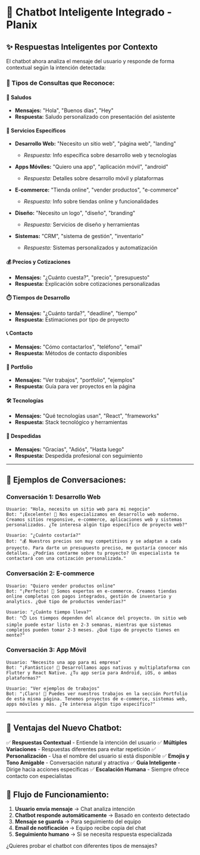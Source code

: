 # 🤖 Chatbot Inteligente Integrado - Planix

## **✨ Respuestas Inteligentes por Contexto**

El chatbot ahora analiza el mensaje del usuario y responde de forma contextual según la intención detectada:

### **🎯 Tipos de Consultas que Reconoce:**

#### **👋 Saludos**
- **Mensajes:** "Hola", "Buenos días", "Hey"
- **Respuesta:** Saludo personalizado con presentación del asistente

#### **🚀 Servicios Específicos**
- **Desarrollo Web:** "Necesito un sitio web", "página web", "landing"
  - *Respuesta:* Info específica sobre desarrollo web y tecnologías
  
- **Apps Móviles:** "Quiero una app", "aplicación móvil", "android"
  - *Respuesta:* Detalles sobre desarrollo móvil y plataformas
  
- **E-commerce:** "Tienda online", "vender productos", "e-commerce"
  - *Respuesta:* Info sobre tiendas online y funcionalidades
  
- **Diseño:** "Necesito un logo", "diseño", "branding"
  - *Respuesta:* Servicios de diseño y herramientas
  
- **Sistemas:** "CRM", "sistema de gestión", "inventario"
  - *Respuesta:* Sistemas personalizados y automatización

#### **💰 Precios y Cotizaciones**
- **Mensajes:** "¿Cuánto cuesta?", "precio", "presupuesto"
- **Respuesta:** Explicación sobre cotizaciones personalizadas

#### **⏱️ Tiempos de Desarrollo**
- **Mensajes:** "¿Cuánto tarda?", "deadline", "tiempo"
- **Respuesta:** Estimaciones por tipo de proyecto

#### **📞 Contacto**
- **Mensajes:** "Cómo contactarlos", "teléfono", "email"
- **Respuesta:** Métodos de contacto disponibles

#### **💼 Portfolio**
- **Mensajes:** "Ver trabajos", "portfolio", "ejemplos"
- **Respuesta:** Guía para ver proyectos en la página

#### **🛠️ Tecnologías**
- **Mensajes:** "Qué tecnologías usan", "React", "frameworks"
- **Respuesta:** Stack tecnológico y herramientas

#### **👋 Despedidas**
- **Mensajes:** "Gracias", "Adiós", "Hasta luego"
- **Respuesta:** Despedida profesional con seguimiento

---

## **🧪 Ejemplos de Conversaciones:**

### **Conversación 1: Desarrollo Web**
```
Usuario: "Hola, necesito un sitio web para mi negocio"
Bot: "¡Excelente! 🚀 Nos especializamos en desarrollo web moderno. Creamos sitios responsive, e-commerce, aplicaciones web y sistemas personalizados. ¿Te interesa algún tipo específico de proyecto web?"

Usuario: "¿Cuánto costaría?"
Bot: "💰 Nuestros precios son muy competitivos y se adaptan a cada proyecto. Para darte un presupuesto preciso, me gustaría conocer más detalles. ¿Podrías contarme sobre tu proyecto? Un especialista te contactará con una cotización personalizada."
```

### **Conversación 2: E-commerce**
```
Usuario: "Quiero vender productos online"
Bot: "¡Perfecto! 🛒 Somos expertos en e-commerce. Creamos tiendas online completas con pagos integrados, gestión de inventario y analytics. ¿Qué tipo de productos venderías?"

Usuario: "¿Cuánto tiempo lleva?"
Bot: "⏱️ Los tiempos dependen del alcance del proyecto. Un sitio web simple puede estar listo en 2-3 semanas, mientras que sistemas complejos pueden tomar 2-3 meses. ¿Qué tipo de proyecto tienes en mente?"
```

### **Conversación 3: App Móvil**
```
Usuario: "Necesito una app para mi empresa"
Bot: "¡Fantástico! 📱 Desarrollamos apps nativas y multiplataforma con Flutter y React Native. ¿Tu app sería para Android, iOS, o ambas plataformas?"

Usuario: "Ver ejemplos de trabajos"
Bot: "¡Claro! 🌟 Puedes ver nuestros trabajos en la sección Portfolio de esta misma página. Tenemos proyectos de e-commerce, sistemas web, apps móviles y más. ¿Te interesa algún tipo específico?"
```

---

## **🎯 Ventajas del Nuevo Chatbot:**

✅ **Respuestas Contextual** - Entiende la intención del usuario
✅ **Múltiples Variaciones** - Respuestas diferentes para evitar repetición
✅ **Personalización** - Usa el nombre del usuario si está disponible
✅ **Emojis y Tono Amigable** - Conversación natural y atractiva
✅ **Guía Inteligente** - Dirige hacia acciones específicas
✅ **Escalación Humana** - Siempre ofrece contacto con especialistas

## **🔄 Flujo de Funcionamiento:**

1. **Usuario envía mensaje** → Chat analiza intención
2. **Chatbot responde automáticamente** → Basado en contexto detectado
3. **Mensaje se guarda** → Para seguimiento del equipo
4. **Email de notificación** → Equipo recibe copia del chat
5. **Seguimiento humano** → Si se necesita respuesta especializada

¿Quieres probar el chatbot con diferentes tipos de mensajes?